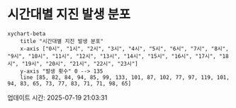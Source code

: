 # 시간대별 지진 발생 분포

```mermaid
xychart-beta
    title "시간대별 지진 발생 분포"
    x-axis ["0시", "1시", "2시", "3시", "4시", "5시", "6시", "7시", "8시", "9시", "10시", "11시", "12시", "13시", "14시", "15시", "16시", "17시", "18시", "19시", "20시", "21시", "22시", "23시"]
    y-axis "발생 횟수" 0 --> 135
    line [85, 82, 84, 94, 85, 99, 133, 101, 87, 102, 77, 97, 119, 101, 94, 83, 65, 73, 77, 83, 71, 71, 98, 65]
```

업데이트 시간: 2025-07-19 21:03:31
